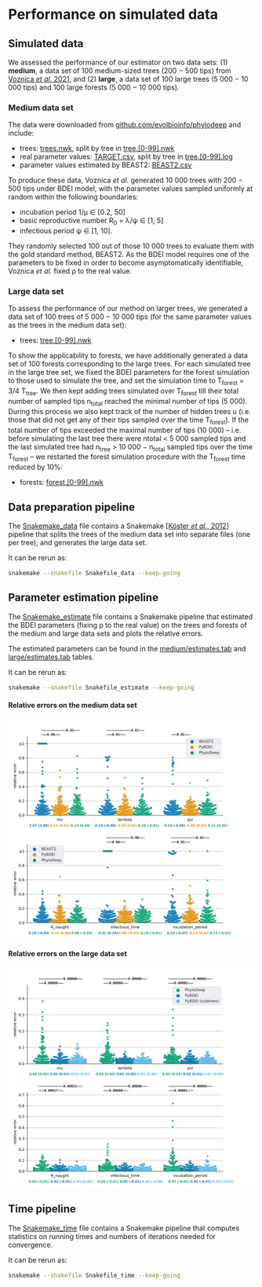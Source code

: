 # Performance on simulated data

## Simulated data

We assessed the performance of our estimator on two data sets: (1) __medium__, a data set of 
100 medium-sized trees (200 − 500 tips) from [Voznica _et al._ 2021](https://doi.org/10.1101/2021.03.11.435006), 
and (2) __large__, a data set of 100 large trees (5 000 − 10 000 tips) and 100 large forests (5 000 − 10 000
tips).

### Medium data set
The data were downloaded from [github.com/evolbioinfo/phylodeep](https://github.com/evolbioinfo/phylodeep) and include:
 * trees: [trees.nwk](med/trees.nwk), split by tree in [tree.[0-99].nwk](large/trees)
 * real parameter values: [TARGET.csv](med/TARGET.csv), split by tree in [tree.[0-99].log](large/trees)
 * parameter values estimated by BEAST2: [BEAST2.csv](med/BEAST2.csv)

To produce these data, Voznica _et al._ generated 10 000 trees with 200 − 500 tips under BDEI model, 
with the parameter values sampled uniformly at random within the following boundaries: 
 * incubation period 1/µ ∈ [0.2, 50]
 * basic reproductive number R<sub>0</sub> = λ/ψ ∈ [1, 5]
 * infectious period ψ ∈ [1, 10]. 

They randomly selected 100 out of those 10 000 trees to evaluate them with the gold standard method, BEAST2. 
As the BDEI model requires one of the parameters to be fixed in order to become asymptomatically identifiable, 
Voznica _et al._ fixed ρ to the real value.

### Large data set

To assess the performance of our method on larger trees, we generated a data set of 100 trees of 5 000 − 10 000 tips 
(for the same parameter values as the trees in the medium data set):
 * trees: [tree.[0-99].nwk](huge/trees)

To show the applicability to forests, we have additionally generated a data set of 100 forests 
corresponding to the large trees. 
For each simulated tree in the large tree set, 
we fixed the BDEI parameters for the forest simulation to those used to simulate the tree, 
and set the simulation time to T<sub>forest</sub> = 3/4 T<sub>tree</sub>. 
We then kept adding trees simulated over T<sub>forest</sub> 
till their total number of sampled tips n<sub>total</sub> reached the minimal number of tips (5 000). 
During this process we also kept track of the number of hidden trees u 
(i.e. those that did not get any of their tips sampled over the time T<sub>forest</sub>). 
If the total number of tips exceeded the maximal number of tips (10 000) 
– i.e. before simulating the last tree there were ntotal < 5 000 sampled tips and the last
simulated tree had n<sub>tree</sub> > 10 000 − n<sub>total</sub> sampled tips over the time T<sub>forest</sub> 
– we restarted the forest simulation procedure with the T<sub>forest</sub> time reduced by 10%:
 * forests: [forest.[0-99].nwk](huge/forests)

## Data preparation pipeline 

The [Snakemake_data](Snakemake_data) file contains 
a Snakemake [[Köster *et al.*, 2012](https://doi.org/10.1093/bioinformatics/bts480)] pipeline 
that splits the trees of the medium data set into separate files (one per tree), and generates the large data set.

It can be rerun as:
```bash
snakemake --snakefile Snakefile_data --keep-going 
```


## Parameter estimation pipeline 

The [Snakemake_estimate](Snakemake_estimate) file contains 
a Snakemake pipeline that estimated the BDEI parameters (fixing ρ to the real value) 
on the trees and forests of the medium and large data sets 
and plots the relative errors.

The estimated parameters can be found in 
the [medium/estimates.tab](medium/estimates.tab) and [large/estimates.tab](large/estimates.tab) tables.

It can be rerun as:
```bash
snakemake --snakefile Snakefile_estimate --keep-going 
```

#### Relative errors on the medium data set
![Medium data set errors](medium/errors.png)

#### Relative errors on the large data set
![Medium data set errors](large/errors.png)


## Time pipeline 

The [Snakemake_time](Snakemake_time) file contains 
a Snakemake pipeline that computes statistics on running times and numbers of iterations needed for convergence.

It can be rerun as:
```bash
snakemake --snakefile Snakefile_time --keep-going 
```